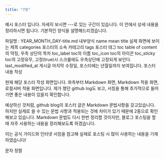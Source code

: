 ```yaml
---
title: "7장"
---
```


예시 포스터 입니다. 자세히 보시면 ---로 있는 구간이 있습니다.
이 안에서 상세 내용을 정리하시면 됩니다.
기본적인 양식을 설명해드리겠습니다.

파일명 : YEAR_MONTH_DAY-title.md
내부양식
name	mean
title	실제 화면에 보이는 제목
categories	포스터의 소속 카테고리
tags	포스터 태그
toc	table of content의 약칭, 우측 상단의 목차
toc_label	toc의 이름
toc_icon	toc의 아이콘
toc_sticky	toc의 고정유무, 고정(true)시 스크롤에도 우측상단에 고정되게 보인다.
last_modified_at	게시글 마지막 수정일, 포스터에는 년월일까지 보여집니다.
포스터 내용 작성


현재 해당 포스터 작성 화면입니다.
좌측부터 Markdown 화면, Markdown 적용 화면, 로컬서버 적용 화면입니다.
제가 했던 github log도 보고, 서칭을 통해 추가적으로 들어가면 좋은 내용이 있을지 확인합니다.

예상하신 것처럼, github blog의 포스터 글은 Markdown 문법사항을 갖고있습니다.
하지만 실제로 쓸 수 있는 문법 사항과 적용되는 것에 차이가 있기 때문에 2중으로 확인해보고 있습니다.
Markdown 문법도 다시 한번 정리할 것이지만, 블로그 포스팅을 할 때 자주 사용하는 내용을 정리해보도록 하겠습니다.

이는 공식 가이드와 인터넷 서칭을 참고해 실제로 포스팅 시 많이 사용하는 내용을 기재하였습니다!

문자 정렬
